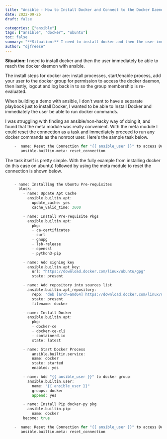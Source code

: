 ```yaml
---
title: "Ansible - How to Install Docker and Connect to the Docker Daemon Immediately"
date: 2022-09-25
draft: false

categories: ["ansible"]
tags: ["ansible", "docker", "ubuntu"]
toc: false
summary: "**Situation:** I need to install docker and then the user immediately be able to reach the docker daemon all in the same playbook."
author: "djfreese"
---
```


**Situation:** I need to install docker and then the user immediately be able to reach the docker daemon with ansible.

The install steps for docker are: install processes, start/enable process, add your user to the docker group for permission to access the docker daemon, then lastly, logout and log back in to so the group membership is re-evaluated.

When building a demo with ansible, I don't want to have a separate playbook just to install Docker, I wanted to be able to Install Docker and immediately the user be able to run docker commands.

I was struggling with finding an ansible/non-hacky way of doing it, and found that the meta module was really convenient. With the meta module I could reset the connection as a task and immediately proceed to run any docker commands as the nonroot user. Here's the sample task below.

```go
    -  name: Reset the Connection for "{{ ansible_user }}" to access Docker Daemon
       ansible.builtin.meta: reset_connection
```

The task itself is pretty simple. With the fully example from installing docker (in this case on ubuntu) followed by using the meta module to reset the connection is shown below.
 
``` go

    - name: Installing the Ubuntu Pre-requisites
      block: 
        - name: Update Apt Cache
          ansible.builtin.apt:
            update_cache: yes
            cache_valid_time: 3600

        - name: Install Pre-requisite Pkgs
          ansible.builtin.apt:
            pkg:
            - ca-certificates
            - curl
            - gnupg
            - lsb-release
            - openssl
            - python3-pip

        - name: Add signing key
          ansible.builtin.apt_key:
            url: "https://download.docker.com/linux/ubuntu/gpg"
            state: present

        - name: Add repository into sources list
          ansible.builtin.apt_repository:
            repo: "deb [arch=amd64] https://download.docker.com/linux/ubuntu {{ ansible_distribution_release }} stable"
            state: present
            filename: docker

        - name: Install Docker
          ansible.builtin.apt:
            pkg: 
            - docker-ce
            - docker-ce-cli
            - containerd.io
            state: latest

        - name: Start Docker Process
            ansible.builtin.service:
            name: docker
            state: started
            enabled: yes

        - name: Add "{{ ansible_user }}" to docker group
          ansible.builtin.user:
            name: "{{ ansible_user }}"
            groups: docker
            append: yes

        - name: Install Pip docker-py pkg
          ansible.builtin.pip:
            name: docker
        become: true

    -  name: Reset the Connection for "{{ ansible_user }}" to access Docker Daemon
       ansible.builtin.meta: reset_connection

```
